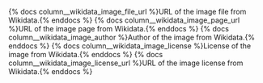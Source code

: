 {% docs column__wikidata_image_file_url %}URL of the image file from Wikidata.{% enddocs %}
{% docs column__wikidata_image_page_url %}URL of the image page from Wikidata.{% enddocs %}
{% docs column__wikidata_image_author %}Author of the image from Wikidata.{% enddocs %}
{% docs column__wikidata_image_license %}License of the image from Wikidata.{% enddocs %}
{% docs column__wikidata_image_license_url %}URL of the image license from Wikidata.{% enddocs %}
